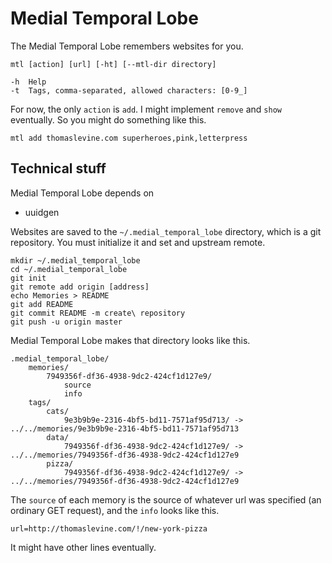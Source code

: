 Medial Temporal Lobe
==========
The Medial Temporal Lobe remembers websites for you.

    mtl [action] [url] [-ht] [--mtl-dir directory]

    -h  Help
    -t  Tags, comma-separated, allowed characters: [0-9_]

For now, the only `action` is `add`. I might implement `remove` and `show`
eventually. So you might do something like this.

    mtl add thomaslevine.com superheroes,pink,letterpress

## Technical stuff
Medial Temporal Lobe depends on

* uuidgen

Websites are saved to the `~/.medial_temporal_lobe` directory, which is a git
repository. You must initialize it and set and upstream remote.

    mkdir ~/.medial_temporal_lobe
    cd ~/.medial_temporal_lobe
    git init
    git remote add origin [address]
    echo Memories > README
    git add README
    git commit README -m create\ repository
    git push -u origin master

Medial Temporal Lobe makes that directory looks like this.

    .medial_temporal_lobe/
        memories/
            7949356f-df36-4938-9dc2-424cf1d127e9/
                source
                info
        tags/
            cats/
                9e3b9b9e-2316-4bf5-bd11-7571af95d713/ -> ../../memories/9e3b9b9e-2316-4bf5-bd11-7571af95d713
            data/
                7949356f-df36-4938-9dc2-424cf1d127e9/ -> ../../memories/7949356f-df36-4938-9dc2-424cf1d127e9
            pizza/
                7949356f-df36-4938-9dc2-424cf1d127e9/ -> ../../memories/7949356f-df36-4938-9dc2-424cf1d127e9

The `source` of each memory is the source of whatever url was specified
(an ordinary GET request), and the `info` looks like this.

    url=http://thomaslevine.com/!/new-york-pizza

It might have other lines eventually.
